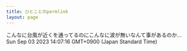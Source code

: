 ```yaml
---
title: ひとことのpermlink
layout: page
---
```

<div class="box" dt="1693717636717">
  こんなに台風が近くを通ってるのにこんなに波が無いなんて事があるのか…
  <div class="content is-small">Sun Sep 03 2023 14:07:16 GMT+0900 (Japan Standard Time)</div>
</div>